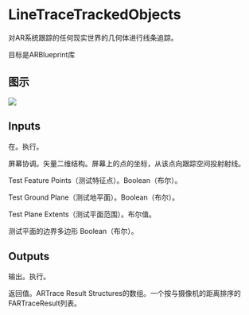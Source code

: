 # LineTraceTrackedObjects

对AR系统跟踪的任何现实世界的几何体进行线条追踪。

目标是ARBlueprint库

## 图示

![]($-20221218-17575549.png)

## Inputs

在。执行。

屏幕协调。矢量二维结构。屏幕上的点的坐标，从该点向跟踪空间投射射线。

Test Feature Points（测试特征点）。Boolean（布尔）。

Test Ground Plane（测试地平面）。Boolean（布尔）。

Test Plane Extents（测试平面范围）。布尔值。

测试平面的边界多边形 Boolean（布尔）。 

## Outputs

输出。执行。

返回值。ARTrace Result Structures的数组。一个按与摄像机的距离排序的FARTraceResult列表。
